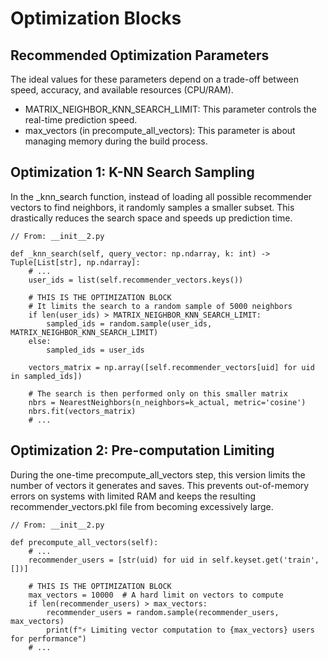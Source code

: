 # Optimization Blocks

## Recommended Optimization Parameters
The ideal values for these parameters depend on a trade-off between speed, accuracy, and available resources (CPU/RAM).
* MATRIX_NEIGHBOR_KNN_SEARCH_LIMIT: This parameter controls the real-time prediction speed.
* max_vectors (in precompute_all_vectors): This parameter is about managing memory during the build process.

## Optimization 1: K-NN Search Sampling
In the _knn_search function, instead of loading all possible recommender vectors to find neighbors, it randomly samples a smaller subset. This drastically reduces the search space and speeds up prediction time.

```
// From: __init__2.py

def _knn_search(self, query_vector: np.ndarray, k: int) -> Tuple[List[str], np.ndarray]:
    # ...
    user_ids = list(self.recommender_vectors.keys())
    
    # THIS IS THE OPTIMIZATION BLOCK
    # It limits the search to a random sample of 5000 neighbors
    if len(user_ids) > MATRIX_NEIGHBOR_KNN_SEARCH_LIMIT:
        sampled_ids = random.sample(user_ids, MATRIX_NEIGHBOR_KNN_SEARCH_LIMIT)
    else:
        sampled_ids = user_ids
    
    vectors_matrix = np.array([self.recommender_vectors[uid] for uid in sampled_ids])
    
    # The search is then performed only on this smaller matrix
    nbrs = NearestNeighbors(n_neighbors=k_actual, metric='cosine')
    nbrs.fit(vectors_matrix)
    # ...
```

## Optimization 2: Pre-computation Limiting
During the one-time precompute_all_vectors step, this version limits the number of vectors it generates and saves. This prevents out-of-memory errors on systems with limited RAM and keeps the resulting recommender_vectors.pkl file from becoming excessively large.

```
// From: __init__2.py

def precompute_all_vectors(self):
    # ...
    recommender_users = [str(uid) for uid in self.keyset.get('train', [])]
    
    # THIS IS THE OPTIMIZATION BLOCK
    max_vectors = 10000  # A hard limit on vectors to compute
    if len(recommender_users) > max_vectors:
        recommender_users = random.sample(recommender_users, max_vectors)
        print(f"⚡ Limiting vector computation to {max_vectors} users for performance")
    # ...
```